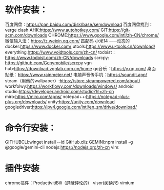 
# 软件安装：

百度网盘：https://pan.baidu.com/disk/base/semdownload
百度网盘找到：verge clash
AHK:https://www.autohotkey.com/
GIT:https://git-scm.com/downloads
CHROME:https://www.google.com/intl/zh-CN/chrome/
微信输入法：https://z.weixin.qq.com/    匹配码 小米14 ----动态的
docker:https://www.docker.com/
utools:https://www.u-tools.cn/download/
everything:https://www.voidtools.com/zh-cn/
todoist：https://www.todoist.com/zh-CN/downloads
scrcpy:  https://github.com/Genymobile/scrcpy
vgn hub:https://download.vgnlab.com.cn/home
qq音乐：https://y.qq.com/
桌面贴纸：https://www.rainmeter.net/
电脑声音传手机：https://soundit.app/
steam（用他的wallpaper）:https://store.steampowered.com/about/
workfolwy:https://workflowy.com/downloads/windows/
android studio:https://developer.android.com/studio?hl=zh-cn
miro:https://miro.com/apps/
notepad++:https://notepad-plus-plus.org/downloads/
unity:https://unity.com/download
googledriver:https://ipv4.google.com/intl/en_zm/drive/download/
# 命令行安装：

GITHUBCLI:winget install --id GitHub.cliz
GEMINI:npm install -g @google/gemini-cli
nodejs:https://nodejs.org/zh-cn
vim:

# 插件安装
chrome插件：ProductivitiBili（屏蔽评论的）
          visor(阅读尺)
          vimium     
